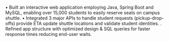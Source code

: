 •	Built an interactive web application employing Java, Spring Boot and MySQL, enabling over 15,000 students to easily reserve seats on campus shuttle.
•	Integrated 3 major APIs to handle student requests (pickup-drop-offs) provide ETA update shuttle locations and validate student identities. 
. Refined app structure with optimized design & SQL queries for faster response times reducing end-user waits.
